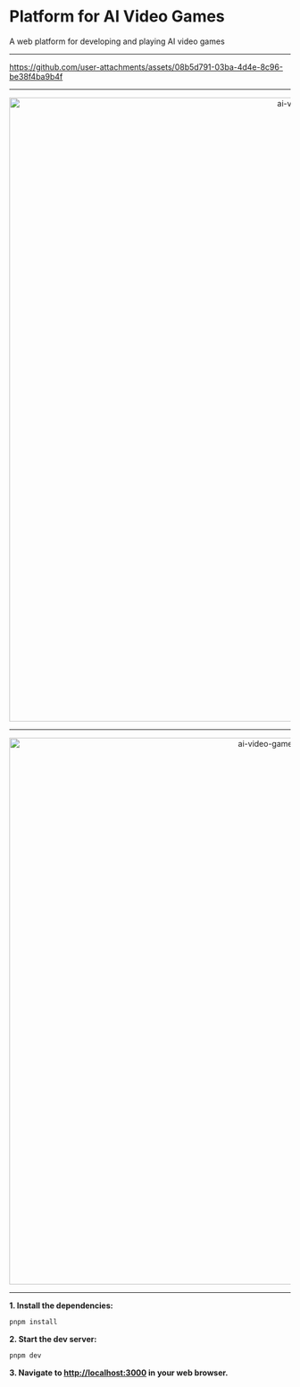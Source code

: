 # Platform for AI Video Games

A web platform for developing and playing AI video games

---

https://github.com/user-attachments/assets/08b5d791-03ba-4d4e-8c96-be38f4ba9b4f

---

<p align="center">
  <img width="1115" alt="ai-video-game-platform-1" src="https://github.com/user-attachments/assets/886e392b-b713-4b24-9dff-e5e8de235a0e" />

</p>

---

<p align="center">
  <img width="977" alt="ai-video-game-platform-2" src="https://github.com/user-attachments/assets/107c65e8-6087-409c-af0c-fe6236d412ff" />
</p>

---

**1. Install the dependencies:**

```bash
pnpm install
```

**2. Start the dev server:**

```bash
pnpm dev
```

**3. Navigate to [http://localhost:3000](http://localhost:3000) in your web browser.**
